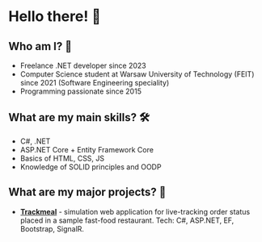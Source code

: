 # Hello there! 👋

## Who am I? 👤

- Freelance .NET developer since 2023
- Computer Science student at Warsaw University of Technology (FEIT) since 2021 (Software Engineering speciality)
- Programming passionate since 2015

## What are my main skills? 🛠️

- C#, .NET
- ASP.NET Core + Entity Framework Core
- Basics of HTML, CSS, JS
- Knowledge of SOLID principles and OODP

## What are my major projects? 💼

- **[Trackmeal](https://github.com/bkisly/Trackmeal)** - simulation web application for live-tracking order status placed in a sample fast-food restaurant. Tech: C#, ASP.NET, EF, Bootstrap, SignalR.